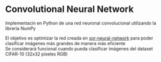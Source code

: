 # Convolutional Neural Network

Implementacin en Python de una red neuronal convolucional utilizando la librería NumPy

El objetivo es optimizar la red creada en [xor-neural-network](https://github.com/berruezo/xor-neural-network) para poder clasificar imágenes más grandes de manera más eficiente  
Se considerará funcional cuando pueda clasificar imágenes del dataset CIFAR-10 (32x32 píxeles RGB)

